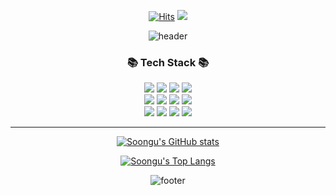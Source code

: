 <div align=center>

[![Hits](https://hits.seeyoufarm.com/api/count/incr/badge.svg?url=https%3A%2F%2Fgithub.com%2Fgmarobiana%2Fhit-counter&count_bg=%23FF9CB1&title_bg=%2341606C&icon=&icon_color=orange&title=hits&edge_flat=false)](https://github.com/soongu)
![](https://img.shields.io/github/followers/soongu?style=social)

![header](https://capsule-render.vercel.app/api?type=shark&color=gradient)



<h3>📚 Tech Stack 📚</h3>


<img src="https://img.shields.io/badge/Java-007396?style=flat&logo=Conda-Forge&logoColor=white" />
<img src="https://img.shields.io/badge/Spring-6DB33F?style=flat&logo=Spring&logoColor=white" />
<img src="https://img.shields.io/badge/Spring Boot-6db33f?style=flat&logo=Spring Boot&logoColor=white" />
<img src="https://img.shields.io/badge/Spring Security-6db33f?style=flat&logo=Spring Security&logoColor=white" />
<br>
<img src="https://img.shields.io/badge/Oracle%20SQL-F80000?style=flat&logo=Oracle&logoColor=white" />
<img src="https://img.shields.io/badge/MySQL-4479A1?style=flat&logo=MySQL&logoColor=white" />
<img src="https://img.shields.io/badge/MariaDB-003545?style=flat&logo=MariaDB&logoColor=white" />
<img src="https://img.shields.io/badge/Linux-FCC624?style=flat&logo=Linux&logoColor=white" />

 <br>
  
<img src="https://img.shields.io/badge/HTML5-E34F26?style=flat&logo=HTML5&logoColor=white" />
<img src="https://img.shields.io/badge/CSS3-1572B6?style=flat&logo=CSS3&logoColor=white" />
<img src="https://img.shields.io/badge/JavaScript-f7df1e?style=flat&logo=JavaScript&logoColor=white" />
<img src="https://img.shields.io/badge/jQuery-0769AD?style=flat&logo=jQuery&logoColor=white" />
  
<hr>

[![Soongu's GitHub stats](https://github-readme-stats.vercel.app/api?username=soongu&show_icons=true&hide=contribs,issues&theme=tokyonight)](https://github.com/anuraghazra/github-readme-stats)
    

[![Soongu's Top Langs](https://github-readme-stats.vercel.app/api/top-langs/?username=soongu&layout=compact)](https://github.com/anuraghazra/github-readme-stats)


![footer](https://capsule-render.vercel.app/api?type=shark&color=gradient&section=footer)
  
  
  </div>
